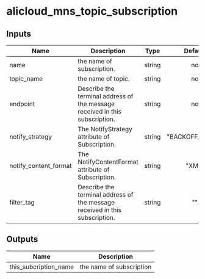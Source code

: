 # alicloud_mns_topic_subscription

## Inputs

| Name | Description | Type | Default | Required |
|------|-------------|:----:|:-----:|:-----:|
|name          |  the name of subscription.   |   string  |    no   |    yes       |
|topic_name          |  the name of topic.   |   string  |    no   |    yes       |
|endpoint          |  Describe the terminal address of the message received in this subscription.   |   string  |    no   |    yes       |
|notify_strategy          |  The NotifyStrategy attribute of Subscription.   |   string  |    "BACKOFF_RETRY"  |    no       |
|notify_content_format    |  The NotifyContentFormat attribute of Subscription.   |   string  |   "XML"  |    no       |
|filter_tag               |  Describe the terminal address of the message received in this subscription.   |   string  |    ""   |    no       |
 
## Outputs

| Name | Description |
|------|-------------|
| this_subcription_name    |     the name of subscription        |